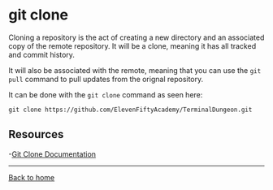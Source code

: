 # git clone

Cloning a repository is the act of creating a new directory and an associated copy of the remote repository. It will be a clone, meaning it has all tracked and commit history.

It will also be associated with the remote, meaning that you can use the `git pull` command to pull updates from the orignal repository. 

It can be done with the `git clone` command as seen here:
```
git clone https://github.com/ElevenFiftyAcademy/TerminalDungeon.git
```
## Resources

-[Git Clone Documentation](https://git-scm.com/docs/git-clone)

---

[Back to home](../README.md)

